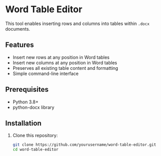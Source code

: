 # Word Table Editor

This tool enables inserting rows and columns into tables within `.docx` documents.

## Features

- Insert new rows at any position in Word tables
- Insert new columns at any position in Word tables
- Preserves all existing table content and formatting
- Simple command-line interface

## Prerequisites

- Python 3.8+
- python-docx library

## Installation

1. Clone this repository:
   ```bash
   git clone https://github.com/yourusername/word-table-editor.git
   cd word-table-editor